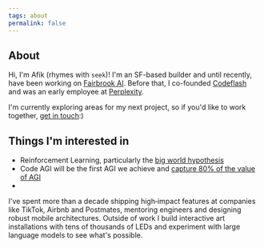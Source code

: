```yaml
---
tags: about
permalink: false
---
```

## About

Hi, I'm Afik (rhymes with `seek`)! I'm an SF-based builder and until recently, have been working on [Fairbrook AI](https://fairbrook.ai). Before that, I co-founded [Codeflash](https://codeflash.ai) and was an early employee at [Perplexity](https://perplexity.ai).

I'm currently exploring areas for my next project, so if you'd like to work together, [get in touch](#contact):)

## Things I'm interested in
- Reinforcement Learning, particularly the [big world hypothesis](https://khurramjaved.com/the_big_world_hypothesis.html)
- Code AGI will be the first AGI we achieve and [capture 80% of the value of AGI](https://www.swyx.io/cognition#short-code-timelines-long-agi-timelines)
- 

I've spent more than a decade shipping high‑impact features at companies like TikTok, Airbnb and Postmates, mentoring engineers and designing robust mobile architectures. Outside of work I build interactive art installations with tens of thousands of LEDs and experiment with large language models to see what's possible.

